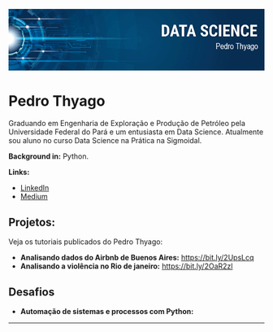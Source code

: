 
<p align="center">
  <img src="banner.png" >
</p>

# Pedro Thyago
<sub></sub>

Graduando em Engenharia de Exploração e Produção de Petróleo pela Universidade Federal do Pará e um entusiasta em Data Science. Atualmente sou aluno no curso Data Science na Prática na Sigmoidal.

**Background in:** Python.

**Links:**
* [LinkedIn](https://www.linkedin.com/in/thyago-pereira-eng/)
* [Medium](https://medium.com/@pdro.gomesh)


## Projetos:
Veja os tutoriais publicados do Pedro Thyago:
* **Analisando dados do Airbnb de Buenos Aires:** https://bit.ly/2UpsLcq 
* **Analisando a violência no Rio de janeiro:** https://bit.ly/2OaR2zl

## Desafios
* **Automação de sistemas e processos com Python:**

---
